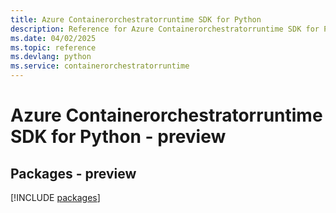 ```yaml
---
title: Azure Containerorchestratorruntime SDK for Python
description: Reference for Azure Containerorchestratorruntime SDK for Python
ms.date: 04/02/2025
ms.topic: reference
ms.devlang: python
ms.service: containerorchestratorruntime
---
```

# Azure Containerorchestratorruntime SDK for Python - preview
## Packages - preview
[!INCLUDE [packages](containerorchestratorruntime-index.md)]
